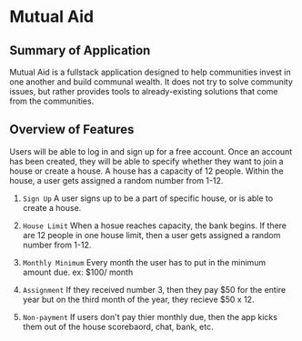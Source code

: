 # Mutual Aid

## Summary of Application
Mutual Aid is a fullstack application designed to help communities invest in one another and build communal wealth. It does not try to solve community issues, but rather provides tools to already-existing solutions that come from the communities. 


## Overview of Features
Users will be able to log in and sign up for a free account. Once an account has been created, they will be able to specify whether they want to join a house or create a house. A house has a capacity of 12 people. Within the house, a user gets assigned a random number from 1-12. 
 

1. `Sign Up` A user signs up to be a part of specific house, or is able to create a house. 

2. `House Limit` When a hosue reaches capacity, the bank begins. If there are 12 people in one house limit, then a user gets assigned a random number from 1-12. 

3. `Monthly Minimum` Every month the user has to put in the minimum amount due. ex: $100/ month 

4. `Assignment` If they received number 3, then they pay $50 for the entire year but on the third month of the year, they recieve $50 x 12. 

5. `Non-payment` If users don't pay thier monthly due, then the app kicks them out of the house scorebaord, chat, bank, etc. 
